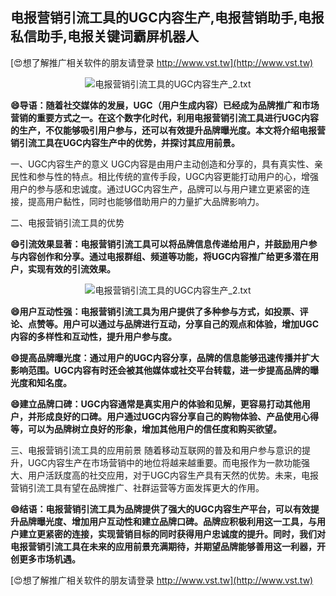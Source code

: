 ## **电报营销引流工具的UGC内容生产,电报营销助手,电报私信助手,电报关键词霸屏机器人**

[😍想了解推广相关软件的朋友请登录 http://www.vst.tw](http://www.vst.tw)

 <center><img src="https://vst.tw/MP4/tuiguang/png/6.png" alt="电报营销引流工具的UGC内容生产_2.txt"></center>

**😄导语：随着社交媒体的发展，UGC（用户生成内容）已经成为品牌推广和市场营销的重要方式之一。在这个数字化时代，利用电报营销引流工具进行UGC内容的生产，不仅能够吸引用户参与，还可以有效提升品牌曝光度。本文将介绍电报营销引流工具在UGC内容生产中的优势，并探讨其应用前景。**

一、UGC内容生产的意义
UGC内容是由用户主动创造和分享的，具有真实性、亲民性和参与性的特点。相比传统的宣传手段，UGC内容更能打动用户的心，增强用户的参与感和忠诚度。通过UGC内容生产，品牌可以与用户建立更紧密的连接，提高用户黏性，同时也能够借助用户的力量扩大品牌影响力。

二、电报营销引流工具的优势

**😄引流效果显著：电报营销引流工具可以将品牌信息传递给用户，并鼓励用户参与内容创作和分享。通过电报群组、频道等功能，将UGC内容推广给更多潜在用户，实现有效的引流效果。**

 <center><img src="https://vst.tw/MP4/tuiguang/png/4.png" alt="电报营销引流工具的UGC内容生产_2.txt"></center>

**😄用户互动性强：电报营销引流工具为用户提供了多种参与方式，如投票、评论、点赞等。用户可以通过与品牌进行互动，分享自己的观点和体验，增加UGC内容的多样性和互动性，提升用户参与度。**

**😄提高品牌曝光度：通过用户的UGC内容分享，品牌的信息能够迅速传播并扩大影响范围。UGC内容有时还会被其他媒体或社交平台转载，进一步提高品牌的曝光度和知名度。**

**😄建立品牌口碑：UGC内容通常是真实用户的体验和见解，更容易打动其他用户，并形成良好的口碑。用户通过UGC内容分享自己的购物体验、产品使用心得等，可以为品牌树立良好的形象，增加其他用户的信任度和购买欲望。**

三、电报营销引流工具的应用前景
随着移动互联网的普及和用户参与意识的提升，UGC内容生产在市场营销中的地位将越来越重要。而电报作为一款功能强大、用户活跃度高的社交应用，对于UGC内容生产具有天然的优势。未来，电报营销引流工具有望在品牌推广、社群运营等方面发挥更大的作用。

**😄结语：电报营销引流工具为品牌提供了强大的UGC内容生产平台，可以有效提升品牌曝光度、增加用户互动性和建立品牌口碑。品牌应积极利用这一工具，与用户建立更紧密的连接，实现营销目标的同时获得用户忠诚度的提升。同时，我们对电报营销引流工具在未来的应用前景充满期待，并期望品牌能够善用这一利器，开创更多市场机遇。**

[😍想了解推广相关软件的朋友请登录 http://www.vst.tw](http://www.vst.tw)



